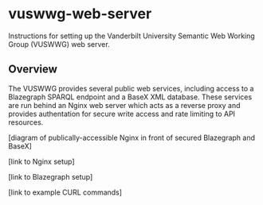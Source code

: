 # vuswwg-web-server
 Instructions for setting up the Vanderbilt University Semantic Web Working Group (VUSWWG) web server.

## Overview
The VUSWWG provides several public web services, including access to a Blazegraph SPARQL endpoint and a BaseX XML database. These services are run behind an Nginx web server which acts as a reverse proxy and provides authentation for secure write access and rate limiting to API resources.

[diagram of publically-accessible Nginx in front of secured Blazegraph and BaseX]

[link to Nginx setup]

[link to Blazegraph setup]

[link to example CURL commands]
